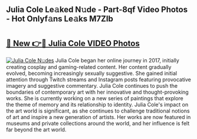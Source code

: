 ## Julia Cole Le𝚊ked N𝚞de - Part-8qf Video Photos - Hot Onlyf𝚊ns Le𝚊ks M7ZIb

# <h2><a href="http://ab87117.deff.icu/?id=Julia+Cole">🔗 New 👉🔴 Julia Cole VIDEO Photos</a></h2>

[![Julia Cole N𝚞des](https://i.imgur.com/rIISA9y.gif)](http://ab87117.deff.icu/?id=Julia+Cole)
Julia Cole began her online journey in 2017, initially creating cosplay and gaming-related content. Her content gradually evolved, becoming increasingly sexually suggestive. She gained initial attention through Twitch streams and Instagram posts featuring provocative imagery and suggestive commentary. Julia Cole continues to push the boundaries of contemporary art with her innovative and thought-provoking works. She is currently working on a new series of paintings that explore the theme of memory and its relationship to identity. Julia Cole's impact on the art world is significant, as she continues to challenge traditional notions of art and inspire a new generation of artists. Her works are now featured in museums and private collections around the world, and her influence is felt far beyond the art world.
